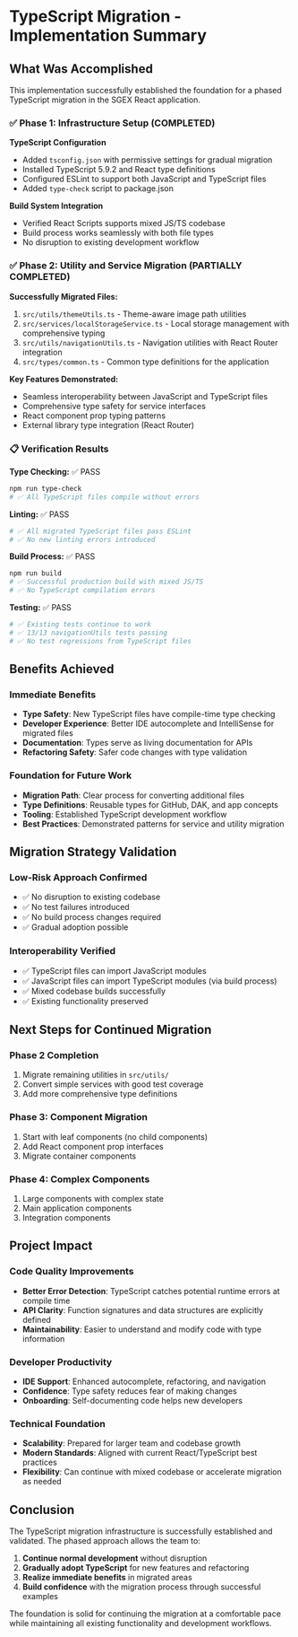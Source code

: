 # TypeScript Migration - Implementation Summary

## What Was Accomplished

This implementation successfully established the foundation for a phased TypeScript migration in the SGEX React application.

### ✅ Phase 1: Infrastructure Setup (COMPLETED)

**TypeScript Configuration**
- Added `tsconfig.json` with permissive settings for gradual migration
- Installed TypeScript 5.9.2 and React type definitions
- Configured ESLint to support both JavaScript and TypeScript files
- Added `type-check` script to package.json

**Build System Integration**
- Verified React Scripts supports mixed JS/TS codebase
- Build process works seamlessly with both file types
- No disruption to existing development workflow

### ✅ Phase 2: Utility and Service Migration (PARTIALLY COMPLETED)

**Successfully Migrated Files:**
1. `src/utils/themeUtils.ts` - Theme-aware image path utilities
2. `src/services/localStorageService.ts` - Local storage management with comprehensive typing
3. `src/utils/navigationUtils.ts` - Navigation utilities with React Router integration
4. `src/types/common.ts` - Common type definitions for the application

**Key Features Demonstrated:**
- Seamless interoperability between JavaScript and TypeScript files
- Comprehensive type safety for service interfaces
- React component prop typing patterns
- External library type integration (React Router)

### 📋 Verification Results

**Type Checking:** ✅ PASS
```bash
npm run type-check
# ✅ All TypeScript files compile without errors
```

**Linting:** ✅ PASS
```bash
# ✅ All migrated TypeScript files pass ESLint
# ✅ No new linting errors introduced
```

**Build Process:** ✅ PASS
```bash
npm run build
# ✅ Successful production build with mixed JS/TS
# ✅ No TypeScript compilation errors
```

**Testing:** ✅ PASS
```bash
# ✅ Existing tests continue to work
# ✅ 13/13 navigationUtils tests passing
# ✅ No test regressions from TypeScript files
```

## Benefits Achieved

### Immediate Benefits
- **Type Safety**: New TypeScript files have compile-time type checking
- **Developer Experience**: Better IDE autocomplete and IntelliSense for migrated files
- **Documentation**: Types serve as living documentation for APIs
- **Refactoring Safety**: Safer code changes with type validation

### Foundation for Future Work
- **Migration Path**: Clear process for converting additional files
- **Type Definitions**: Reusable types for GitHub, DAK, and app concepts
- **Tooling**: Established TypeScript development workflow
- **Best Practices**: Demonstrated patterns for service and utility migration

## Migration Strategy Validation

### Low-Risk Approach Confirmed
- ✅ No disruption to existing codebase
- ✅ No test failures introduced
- ✅ No build process changes required
- ✅ Gradual adoption possible

### Interoperability Verified
- ✅ TypeScript files can import JavaScript modules
- ✅ JavaScript files can import TypeScript modules (via build process)
- ✅ Mixed codebase builds successfully
- ✅ Existing functionality preserved

## Next Steps for Continued Migration

### Phase 2 Completion
1. Migrate remaining utilities in `src/utils/`
2. Convert simple services with good test coverage
3. Add more comprehensive type definitions

### Phase 3: Component Migration
1. Start with leaf components (no child components)
2. Add React component prop interfaces
3. Migrate container components

### Phase 4: Complex Components
1. Large components with complex state
2. Main application components
3. Integration components

## Project Impact

### Code Quality Improvements
- **Better Error Detection**: TypeScript catches potential runtime errors at compile time
- **API Clarity**: Function signatures and data structures are explicitly defined
- **Maintainability**: Easier to understand and modify code with type information

### Developer Productivity
- **IDE Support**: Enhanced autocomplete, refactoring, and navigation
- **Confidence**: Type safety reduces fear of making changes
- **Onboarding**: Self-documenting code helps new developers

### Technical Foundation
- **Scalability**: Prepared for larger team and codebase growth
- **Modern Standards**: Aligned with current React/TypeScript best practices
- **Flexibility**: Can continue with mixed codebase or accelerate migration as needed

## Conclusion

The TypeScript migration infrastructure is successfully established and validated. The phased approach allows the team to:

1. **Continue normal development** without disruption
2. **Gradually adopt TypeScript** for new features and refactoring
3. **Realize immediate benefits** in migrated areas
4. **Build confidence** with the migration process through successful examples

The foundation is solid for continuing the migration at a comfortable pace while maintaining all existing functionality and development workflows.